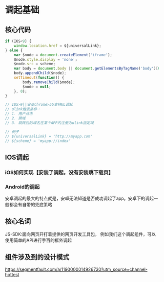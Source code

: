 # 调起基础
## 核心代码
```js
if (IOS<9) {
    window.location.href = ${universalLink};
} else {
    var $node = document.createElement('iframe');
    $node.style.display = 'none';
    $node.src = scheme;
    var body = document.body || document.getElementsByTagName('body')[0];
    body.appendChild($node);
    setTimeout(function() {
        body.removeChild($node);
        $node = null;
    }, 0);
}

// IOS>9||安卓chrome>55支持UL调起
// ulink触发条件：
// 1. 用户点击
// 2. 跨域
// 3. 跳转后的域名在某个APP内注册为ulink指定域

// 例子
// ${universalLink} = 'http://myapp.com'
// ${scheme} = 'myapp://index'
```
## IOS调起

### iOS如何实现【安装了调起，没有安装跳下载页】

### Android的调起
安卓调起的最大的特点就是，安卓无法知道是否成功调起了app。安卓下的调起一般都会有自带的兜底策略

## 核心名词
JS-SDK:面向网页开打着提供的网页开发工具包，
例如我们这个调起组件，可以使用简单的API进行手百的框外调起

## 组件涉及到的设计模式

https://segmentfault.com/a/1190000014926730?utm_source=channel-hottest